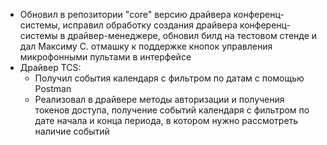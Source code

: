 * Обновил в репозитории "core" версию драйвера конференц-системы, исправил обработку создания драйвера конференц-системы в драйвер-менеджере, обновил билд на тестовом стенде и дал Максиму С. отмашку к поддержке кнопок управления микрофонными пультами в интерфейсе
* Драйвер TCS:
	* Получил события календаря с фильтром по датам c помощью Postman
	* Реализовал в драйвере методы авторизации и получения токенов доступа, получение событий календаря с фильтром по дате начала и конца периода, в котором нужно рассмотреть наличие событий